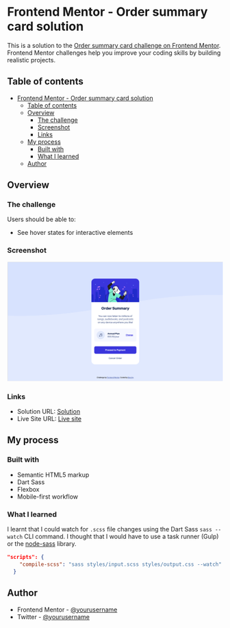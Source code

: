 # Frontend Mentor - Order summary card solution

This is a solution to the [Order summary card challenge on Frontend Mentor](https://www.frontendmentor.io/challenges/order-summary-component-QlPmajDUj). Frontend Mentor challenges help you improve your coding skills by building realistic projects. 

## Table of contents

- [Frontend Mentor - Order summary card solution](#frontend-mentor---order-summary-card-solution)
  - [Table of contents](#table-of-contents)
  - [Overview](#overview)
    - [The challenge](#the-challenge)
    - [Screenshot](#screenshot)
    - [Links](#links)
  - [My process](#my-process)
    - [Built with](#built-with)
    - [What I learned](#what-i-learned)
  - [Author](#author)

## Overview

### The challenge

Users should be able to:

- See hover states for interactive elements

### Screenshot

![solution](./images/solution.png)

### Links

- Solution URL: [Solution](https://github.com/Bopchy/frontend-mentor-projects/tree/main/order-summary-component-main)
- Live Site URL: [Live site](https://dazzling-hypatia-4e5e2f.netlify.app/)

## My process

### Built with

- Semantic HTML5 markup
- Dart Sass
- Flexbox
- Mobile-first workflow

### What I learned

I learnt that I could watch for `.scss` file changes using the Dart Sass `sass --watch` CLI command. I thought that I would have to use a task runner (Gulp) or the [node-sass](https://www.npmjs.com/package/node-sass) library.
```json
"scripts": {
    "compile-scss": "sass styles/input.scss styles/output.css --watch"
  }
```

## Author

- Frontend Mentor - [@yourusername](https://www.frontendmentor.io/profile/Bopchy)
- Twitter - [@yourusername](https://www.twitter.com/bopchybeau)
